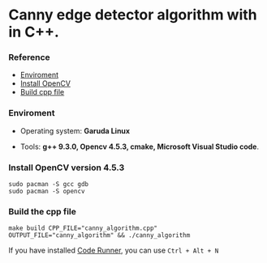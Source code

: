 # Canny edge detector algorithm with in C++.

### Reference
- [Enviroment](#Enviroment)
- [Install OpenCV](#Install-OpenCV-version-453)
- [Build cpp file](#Build-the-cpp-file)

### Enviroment
- Operating system: **Garuda Linux** 

- Tools: **g++ 9.3.0, Opencv 4.5.3, cmake, Microsoft Visual Studio code**.

### Install OpenCV version 4.5.3

```
sudo pacman -S gcc gdb
sudo pacman -S opencv
```

### Build the cpp file
```
make build CPP_FILE="canny_algorithm.cpp" OUTPUT_FILE="canny_algorithm" && ./canny_algorithm
```
If you have installed [Code Runner](https://marketplace.visualstudio.com/items?itemName=formulahendry.code-runner), you can use `Ctrl + Alt + N`




